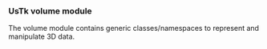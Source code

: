 ### UsTk volume module

The volume module contains generic classes/namespaces to represent and manipulate 3D data.
